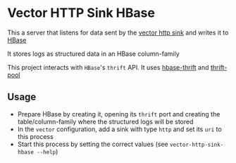 # Vector HTTP Sink HBase

This a server that listens for data sent by the 
[vector http sink](https://vector.dev/docs/reference/configuration/sinks/http/)
and writes it to [HBase](https://hbase.apache.org/)

It stores logs as structured data in an HBase column-family

This project interacts with `HBase`'s `thrift` API. 
It uses [hbase-thrift](https://github.com/midnightexigent/hbase-thrift-rs)
and [thrift-pool](https://github.com/midnightexigent/thrift-pool-rs)

## Usage

- Prepare HBase by creating it, opening its `thrift` port and creating the table/column-family where the structured 
logs will be stored
- In the `vector` configuration, add a sink with type `http` and set its `uri` to this process
- Start this process by setting the correct values (see `vector-http-sink-hbase --help`)


